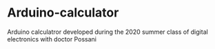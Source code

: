 # Arduino-calculator
 Arduino calculatror developed during the 2020 summer class of digital electronics with doctor Possani
